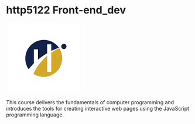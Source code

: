 # http5122 Front-end_dev

![Humber Logo](https://github.com/Chaithaha/http5122-front-end_dev/blob/main/download.png)

This course delivers the fundamentals of computer programming and introduces the tools for creating interactive web pages using the JavaScript programming language.
